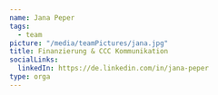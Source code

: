```yaml
---
name: Jana Peper
tags:
  - team
picture: "/media/teamPictures/jana.jpg"
title: Finanzierung & CCC Kommunikation
socialLinks:
  linkedIn: https://de.linkedin.com/in/jana-peper
type: orga
---
```

